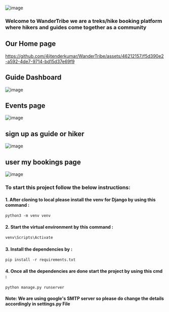 ![image](https://github.com/sarveshpatil1/Wander_Tribe/assets/50295990/190680c5-0aa9-4b87-b4ab-2ae422108f1f)


### Welcome to WanderTribe we are a treks/hike booking platform where hikers and guides come together as a community

## Our Home page

https://github.com/4jitenderkumar/WanderTribe/assets/46212157/f5d390e2-a592-4de7-9714-bd15d37e69f9

## Guide Dashboard

![image](https://github.com/sarveshpatil1/Wander_Tribe/assets/50295990/d8c3977f-498a-448e-84d5-0ea17725f466)

## Events page

![image](https://github.com/sarveshpatil1/Wander_Tribe/assets/50295990/5ecae9d8-0f4a-4edf-b15e-0a93f0da3d7f)

## sign up as guide or hiker

![image](https://github.com/sarveshpatil1/Wander_Tribe/assets/50295990/83e97f87-eda3-40d7-8b08-db37a78ee355)

## user my bookings page

![image](https://github.com/sarveshpatil1/Wander_Tribe/assets/50295990/29b61000-4c35-4b95-b755-428ee715874f)



### To start this project follow the below instructions:
#### 1. After cloning to local please install the venv for Django by using this command : 
```
python3 -m venv venv
```
#### 2. Start the virtual environment by this command : 
```bash
venv\Scripts\Activate
```
#### 3. Install the dependencies by : 
```
pip install -r requirements.txt
```
#### 4. Once all  the dependencies are done start the project by using this cmd : 
```
python manage.py runserver
```
#### Note: We are using google's SMTP server so please do change the details accordingly in settings.py File
